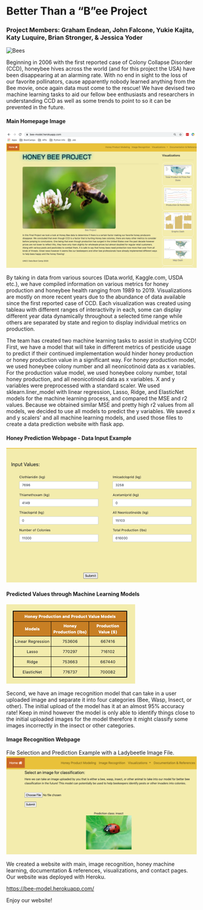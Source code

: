# Better Than a “B”ee Project

### Project Members: Graham Endean, John Falcone, Yukie Kajita, Katy Luquire, Brian Stronger, & Jessica Yoder 

![Bees](static/img/Bees-for-Test.png)
 
Beginning in 2006 with the first reported case of Colony Collapse Disorder (CCD), honeybee hives across the world (and for this project the USA) have been disappearing at an alarming rate. With no end in sight to the loss of our favorite pollinators, cause apparently nobody learned anything from the Bee movie, once again data must come to the rescue! We have devised two machine learning tasks to aid our fellow bee enthusiasts and researchers in understanding CCD as well as some trends to point to so it can be prevented in the future.


#### Main Homepage Image
![main_page](Read_Me_Image/main_page.png)


By taking in data from various sources (Data.world, Kaggle.com, USDA etc.), we have compiled information on various metrics for honey production and honeybee health ranging from 1989 to 2019.  Visualizations are mostly on more recent years due to the abundance of data available since the first reported case of CCD. Each visualization was created using tableau with different ranges of interactivity in each, some can display different year data dynamically throughout a selected time range while others are separated by state and region to display individual metrics on production.

The team has created two machine learning tasks to assist in studying CCD! First, we have a model that will take in different metrics of pesticide usage to predict if their continued implementation would hinder honey production or honey production value in a significant way. For honey production model, we used honeybee colony number and all neonicotinoid data as x variables. For the production value model, we used honeybee colony number, total honey production, and all neonicotinoid data as x variables. X and y variables were preprocessed with a standard scaler. We used sklearn.liner_model with linear regression, Lasso, Ridge, and ElasticNet models for the machine learning process, and compared the MSE and r2 values. Because we obtained similar MSE and pretty high r2 values from all models, we decided to use all models to predict the y variables. We saved x and y scalers' and all machine learning models, and used those files to create a data prediction website with flask app.


#### Honey Prediction Webpage - Data Input Example
![prediction_page](Read_Me_Image/input-data.png)


#### Predicted Values through Machine Learning Models
![prediction_page](Read_Me_Image/linear-ML-prediction.png)



Second, we have an image recognition model that can take in a user uploaded image and separate it into four categories (Bee, Wasp, Insect, or other). The initial upload of the model has it at an almost 95% accuracy rate! Keep in mind however the model is only able to identify things close to the initial uploaded images for the model therefore it might classify some images incorrectly in the insect or other categories.


#### Image Recognition Webpage
File Selection and Prediction Example with a Ladybeetle Image File.
![prediction_page](Read_Me_Image/machine-learning-image.png)


We created a website with main, image recognition, honey machine learning, documentation & references, visualizations, and contact pages. Our website was deployed with Heroku. 

https://bee-model.herokuapp.com/

Enjoy our website!
